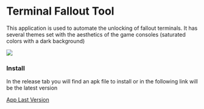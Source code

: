 <h1 >Terminal Fallout Tool</h1>

This application is used to automate the unlocking of fallout terminals.
It has several themes set with the aesthetics of the game consoles (saturated colors with a dark background)

![](https://i.imgflip.com/73yvcy.gif)

<h3>Install</h3>

In the release tab you will find an apk file to install or in the following link will be the latest version

[App Last Version](https://github.com/Mixdor/TerminalFalloutTool/releases/tag/main)

